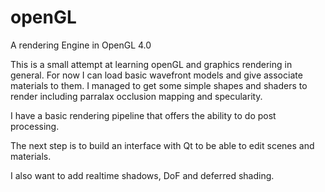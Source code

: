 # openGL
A rendering Engine in OpenGL 4.0

This is a small attempt at learning openGL and graphics rendering in general.
For now I can load basic wavefront models and give associate materials to them.
I managed to get some simple shapes and shaders to render including parralax occlusion mapping and specularity.

I have a basic rendering pipeline that offers the ability to do post processing.

The next step is to build an interface with Qt to be able to edit scenes and materials.

I also want to add realtime shadows, DoF and deferred shading.
